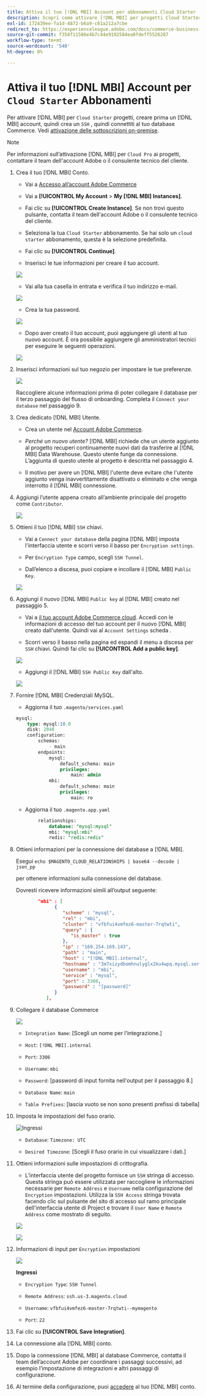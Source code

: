 ```yaml
---
title: Attiva il tuo [!DNL MBI] Account per abbonamenti Cloud Starter
description: Scopri come attivare [!DNL MBI] per progetti Cloud Starter.
exl-id: 172439ee-fa1d-4872-b6a9-c61a212a7cbe
redirect_to: https://experienceleague.adobe.com/docs/commerce-business-intelligence/mbi/start/onpremise-activation.html
source-git-commit: f358f11586e4b7c44e9192584ea0fdeff5526287
workflow-type: tm+mt
source-wordcount: '540'
ht-degree: 0%

---
```


# Attiva il tuo [!DNL MBI] Account per `Cloud Starter` Abbonamenti

Per attivare [!DNL MBI] per `Cloud Starter` progetti, creare prima un [!DNL MBI] account, quindi crea un `SSH` , quindi connettiti al tuo database Commerce. Vedi [attivazione delle sottoscrizioni on-premise](../getting-started/onpremise-activation.md).

>[!NOTE]
>
>Per informazioni sull’attivazione [!DNL MBI] per `Cloud Pro` ai progetti, contattare il team dell&#39;account Adobe o il consulente tecnico del cliente.

1. Crea il tuo [!DNL MBI] Conto.

   - Vai a [Accesso all’account Adobe Commerce](https://account.magento.com/customer/account/login)

   - Vai a **[!UICONTROL My Account** > **My [!DNL MBI] Instances]**.

   - Fai clic su **[!UICONTROL Create Instance]**. Se non trovi questo pulsante, contatta il team dell&#39;account Adobe o il consulente tecnico del cliente.

   - Seleziona la tua `Cloud Starter` abbonamento. Se hai solo un `cloud starter` abbonamento, questa è la selezione predefinita.

   - Fai clic su **[!UICONTROL Continue]**.

   - Inserisci le tue informazioni per creare il tuo account.

   ![](../assets/create-account-2.png)

   - Vai alla tua casella in entrata e verifica il tuo indirizzo e-mail.

   ![](../assets/create-account-3.png)

   - Crea la tua password.

   ![](../assets/create-account-4.png)

   - Dopo aver creato il tuo account, puoi aggiungere gli utenti al tuo nuovo account. È ora possibile aggiungere gli amministratori tecnici per eseguire le seguenti operazioni.

   ![](../assets/create-account-5.png)

1. Inserisci informazioni sul tuo negozio per impostare le tue preferenze.

   ![](../assets/create-account-6.png)

   Raccogliere alcune informazioni prima di poter collegare il database per il terzo passaggio del flusso di onboarding. Completa il `Connect your database` nel passaggio 9.

1. Crea dedicato [!DNL MBI] Utente.

   - Crea un utente nel [Account Adobe Commerce](https://account.magento.com/customer/account/login).

   - _Perché un nuovo utente?_ [!DNL MBI] richiede che un utente aggiunto al progetto recuperi continuamente nuovi dati da trasferire al [!DNL MBI] Data Warehouse. Questo utente funge da connessione. L’aggiunta di questo utente al progetto è descritta nel passaggio 4.

   - Il motivo per avere un [!DNL MBI] l&#39;utente deve evitare che l&#39;utente aggiunto venga inavvertitamente disattivato o eliminato e che venga interrotto il [!DNL MBI] connessione.

1. Aggiungi l’utente appena creato all’ambiente principale del progetto come `Contributor`.

   ![](../assets/create-account-7.png)

1. Ottieni il tuo [!DNL MBI] `SSH` chiavi.

   - Vai a `Connect your database` della pagina [!DNL MBI] imposta l&#39;interfaccia utente e scorri verso il basso per `Encryption settings`.

   - Per `Encryption Type` campo, scegli `SSH Tunnel`.

   - Dall’elenco a discesa, puoi copiare e incollare il [!DNL MBI] `Public Key`.

   ![](../assets/create-account-8.png)

1. Aggiungi il nuovo [!DNL MBI] `Public key` al [!DNL MBI] creato nel passaggio 5.

   - Vai a [il tuo account Adobe Commerce cloud](https://account.magento.com/cloud/customer/login/). Accedi con le informazioni di accesso del tuo account per il nuovo [!DNL MBI] creato dall&#39;utente. Quindi vai al `Account Settings` scheda .

   - Scorri verso il basso nella pagina ed espandi il menu a discesa per `SSH` chiavi. Quindi fai clic su **[!UICONTROL Add a public key]**.

   ![](../assets/create-account-9.png)

   - Aggiungi il [!DNL MBI] `SSH Public Key` dall&#39;alto.

   ![](../assets/create-account-10.png)

1. Fornire [!DNL MBI] Credenziali MySQL.

   - Aggiorna il tuo `.magento/services.yaml`

   ```sql
   mysql:
       type: mysql:10.0
       disk: 2048
       configuration:
           schemas:
               - main
           endpoints:
               mysql:
                   default_schema: main
                   privileges:
                       main: admin
               mbi:
                   default_schema: main
                   privileges:
                       main: ro
   ```

   - Aggiorna il tuo `.magento.app.yaml`

   ```sql
           relationships:
               database: "mysql:mysql"
               mbi: "mysql:mbi"
               redis: "redis:redis"
   ```

1. Ottieni informazioni per la connessione del database a [!DNL MBI].

   Esegui
   `echo $MAGENTO_CLOUD_RELATIONSHIPS | base64 --decode | json_pp`

   per ottenere informazioni sulla connessione del database.

   Dovresti ricevere informazioni simili all’output seguente:

   ```json
           "mbi" : [
                 {
                    "scheme" : "mysql",
                    "rel" : "mbi",
                    "cluster" : "vfbfui4vmfez6-master-7rqtwti",
                    "query" : {
                       "is_master" : true
                    },
                    "ip" : "169.254.169.143",
                    "path" : "main",
                    "host" : "[!DNL MBI].internal",
                    "hostname" : "3m7xizydbomhnulyglx2ku4wpq.mysql.service._.magentosite.cloud",
                    "username" : "mbi",
                    "service" : "mysql",
                    "port" : 3306,
                    "password" : "[password]"
                 }
              ],
   ```

1. Collegare il database Commerce

   ![](../assets/create-account-11.png)

   - `Integration Name`: [Scegli un nome per l’integrazione.]

   - `Host`: `[!DNL MBI].internal`

   - `Port`: `3306`

   - `Username`: `mbi`

   - `Password`: [password di input fornita nell&#39;output per il passaggio 8.]

   - `Database Name`: `main`

   - `Table Prefixes`: [lascia vuoto se non sono presenti prefissi di tabella]

1. Imposta le impostazioni del fuso orario.

   ![Ingressi](../assets/create-account-12.png)

   - `Database`: `Timezone: UTC`

   - `Desired Timezone`: [Scegli il fuso orario in cui visualizzare i dati.]

1. Ottieni informazioni sulle impostazioni di crittografia.

   - L’interfaccia utente del progetto fornisce un `SSH` stringa di accesso. Questa stringa può essere utilizzata per raccogliere le informazioni necessarie per `Remote Address` e `Username` nella configurazione del `Encryption` impostazioni. Utilizza la `SSH Access` stringa trovata facendo clic sul pulsante del sito di accesso sul ramo principale dell&#39;interfaccia utente di Project e trovare il `User Name` e `Remote Address` come mostrato di seguito.

   ![](../assets/create-account-13.png)

   ![](../assets/create-account-14.png)

1. Informazioni di input per `Encryption` impostazioni

   ![](../assets/create-account-15.png)

   **Ingressi**

   - `Encryption Type`: `SSH Tunnel`

   - `Remote Address`: `ssh.us-3.magento.cloud`

   - `Username`: `vfbfui4vmfez6-master-7rqtwti--mymagento`

   - `Port`: `22`

1. Fai clic su **[!UICONTROL Save Integration]**.

1. La connessione alla [!DNL MBI] conto.

1. Dopo la connessione [!DNL MBI] al database Commerce, contatta il team dell’account Adobe per coordinare i passaggi successivi, ad esempio l’impostazione di integrazioni e altri passaggi di configurazione.

1. Al termine della configurazione, puoi [accedere](../getting-started/sign-in.md) al tuo [!DNL MBI] conto.
